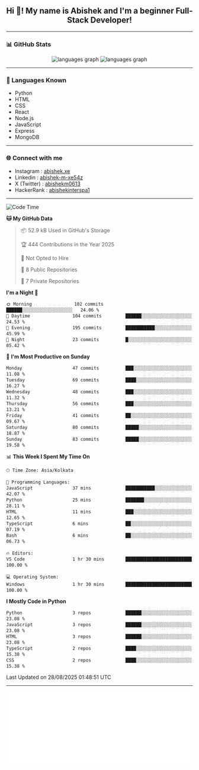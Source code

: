 <h2 align="center">Hi 👋! My name is <b>Abishek</b> and I'm a beginner Full-Stack Developer!</h2>

---

### 📊 GitHub Stats

<div align="center">
  <img src="https://github-readme-stats.vercel.app/api/top-langs/?username=Abishek-Web-Co&theme=react&show_icons=true&hide_border=true&layout=compact" height="150" alt="languages graph" />
  <img src="https://github-readme-streak-stats.herokuapp.com/?user=Abishek-Web-Co&theme=vue-dark&hide_border=true" height="150" alt="languages graph" />
</div>

---

### 🧠 Languages Known

- Python  
- HTML  
- CSS  
- React  
- Node.js  
- JavaScript
- Express
- MongoDB

---


### 🌐 Connect with me

- Instagram   : [abishek.xe](https://www.instagram.com/abishek.xe/)
- Linkedin    : [abishek-m-xe54z](https://www.linkedin.com/in/abishek-m-xe54z/)
- X (Twitter) : [abishekm0613](https://x.com/abishekm0613)
- HackerRank  : [abishekinterspa1](https://www.hackerrank.com/profile/abishekinterspa1)

---

<!--START_SECTION:waka-->
![Code Time](http://img.shields.io/badge/Code%20Time-132%20hrs%209%20mins-blue)

**🐱 My GitHub Data** 

> 📦 52.9 kB Used in GitHub's Storage 
 > 
> 🏆 444 Contributions in the Year 2025
 > 
> 🚫 Not Opted to Hire
 > 
> 📜 8 Public Repositories 
 > 
> 🔑 7 Private Repositories 
 > 
**I'm a Night 🦉** 

```text
🌞 Morning                102 commits         ██████░░░░░░░░░░░░░░░░░░░   24.06 % 
🌆 Daytime                104 commits         ██████░░░░░░░░░░░░░░░░░░░   24.53 % 
🌃 Evening                195 commits         ███████████░░░░░░░░░░░░░░   45.99 % 
🌙 Night                  23 commits          █░░░░░░░░░░░░░░░░░░░░░░░░   05.42 % 
```
📅 **I'm Most Productive on Sunday** 

```text
Monday                   47 commits          ███░░░░░░░░░░░░░░░░░░░░░░   11.08 % 
Tuesday                  69 commits          ████░░░░░░░░░░░░░░░░░░░░░   16.27 % 
Wednesday                48 commits          ███░░░░░░░░░░░░░░░░░░░░░░   11.32 % 
Thursday                 56 commits          ███░░░░░░░░░░░░░░░░░░░░░░   13.21 % 
Friday                   41 commits          ██░░░░░░░░░░░░░░░░░░░░░░░   09.67 % 
Saturday                 80 commits          █████░░░░░░░░░░░░░░░░░░░░   18.87 % 
Sunday                   83 commits          █████░░░░░░░░░░░░░░░░░░░░   19.58 % 
```


📊 **This Week I Spent My Time On** 

```text
🕑︎ Time Zone: Asia/Kolkata

💬 Programming Languages: 
JavaScript               37 mins             ███████████░░░░░░░░░░░░░░   42.07 % 
Python                   25 mins             ███████░░░░░░░░░░░░░░░░░░   28.11 % 
HTML                     11 mins             ███░░░░░░░░░░░░░░░░░░░░░░   12.65 % 
TypeScript               6 mins              ██░░░░░░░░░░░░░░░░░░░░░░░   07.19 % 
Bash                     6 mins              ██░░░░░░░░░░░░░░░░░░░░░░░   06.73 % 

🔥 Editors: 
VS Code                  1 hr 30 mins        █████████████████████████   100.00 % 

💻 Operating System: 
Windows                  1 hr 30 mins        █████████████████████████   100.00 % 
```

**I Mostly Code in Python** 

```text
Python                   3 repos             ██████░░░░░░░░░░░░░░░░░░░   23.08 % 
JavaScript               3 repos             ██████░░░░░░░░░░░░░░░░░░░   23.08 % 
HTML                     3 repos             ██████░░░░░░░░░░░░░░░░░░░   23.08 % 
TypeScript               2 repos             ████░░░░░░░░░░░░░░░░░░░░░   15.38 % 
CSS                      2 repos             ████░░░░░░░░░░░░░░░░░░░░░   15.38 % 
```




 Last Updated on 28/08/2025 01:48:51 UTC
<!--END_SECTION:waka-->

---

<div align="center">
  <a href="https://abish-file.web.app/" target="_blank" rel="noopener noreferrer"><img height="200" src="pic.png" alt="Profile Picture" /></a>
</div>

